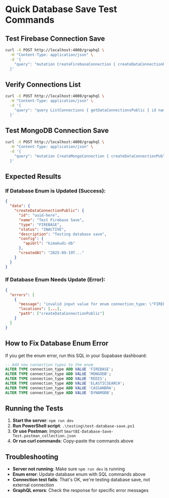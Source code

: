 # Quick Database Save Test Commands

## Test Firebase Connection Save

```bash
curl -X POST http://localhost:4000/graphql \
  -H "Content-Type: application/json" \
  -d '{
    "query": "mutation CreateFirebaseConnection { createDataConnectionPublic(input: { type: FIREBASE, name: \"Test Firebase Save\", description: \"Testing database save\", config: { apiUrl: \"kimakudi-db\", apiKey: \"AIzaSyDARAd1d_mt6ebQx4yz0SF41dLKPaNWuf8\" } }) { id name type status description config { apiUrl } createdAt } }"
  }'
```

## Verify Connections List

```bash
curl -X POST http://localhost:4000/graphql \
  -H "Content-Type: application/json" \
  -d '{
    "query": "query ListConnections { getDataConnectionsPublic { id name type status description createdAt } }"
  }'
```

## Test MongoDB Connection Save

```bash
curl -X POST http://localhost:4000/graphql \
  -H "Content-Type: application/json" \
  -d '{
    "query": "mutation CreateMongoConnection { createDataConnectionPublic(input: { type: MONGODB, name: \"Test MongoDB Save\", description: \"Testing MongoDB save\", config: { connectionString: \"mongodb://localhost:27017/testdb\" } }) { id name type status description createdAt } }"
  }'
```

## Expected Results

### If Database Enum is Updated (Success):
```json
{
  "data": {
    "createDataConnectionPublic": {
      "id": "uuid-here",
      "name": "Test Firebase Save",
      "type": "FIREBASE",
      "status": "INACTIVE",
      "description": "Testing database save",
      "config": {
        "apiUrl": "kimakudi-db"
      },
      "createdAt": "2025-09-19T..."
    }
  }
}
```

### If Database Enum Needs Update (Error):
```json
{
  "errors": [
    {
      "message": "invalid input value for enum connection_type: \"FIREBASE\"",
      "locations": [...],
      "path": ["createDataConnectionPublic"]
    }
  ]
}
```

## How to Fix Database Enum Error

If you get the enum error, run this SQL in your Supabase dashboard:

```sql
-- Add new connection types to the enum
ALTER TYPE connection_type ADD VALUE 'FIREBASE';
ALTER TYPE connection_type ADD VALUE 'MONGODB';
ALTER TYPE connection_type ADD VALUE 'REDIS';
ALTER TYPE connection_type ADD VALUE 'ELASTICSEARCH';
ALTER TYPE connection_type ADD VALUE 'CASSANDRA';
ALTER TYPE connection_type ADD VALUE 'DYNAMODB';
```

## Running the Tests

1. **Start the server**: `npm run dev`
2. **Run PowerShell script**: `.\testing\test-database-save.ps1`
3. **Or use Postman**: Import `SmartBI-Database-Save-Test.postman_collection.json`
4. **Or run curl commands**: Copy-paste the commands above

## Troubleshooting

- **Server not running**: Make sure `npm run dev` is running
- **Enum error**: Update database enum with SQL commands above
- **Connection test fails**: That's OK, we're testing database save, not external connection
- **GraphQL errors**: Check the response for specific error messages
